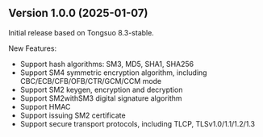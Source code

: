 ## Version 1.0.0 (2025-01-07)

Initial release based on Tongsuo 8.3-stable.

New Features:

- Support hash algorithms: SM3, MD5, SHA1, SHA256
- Support SM4 symmetric encryption algorithm, including CBC/ECB/CFB/OFB/CTR/GCM/CCM mode
- Support SM2 keygen, encryption and decryption
- Support SM2withSM3 digital signature algorithm
- Support HMAC
- Support issuing SM2 certificate
- Support secure transport protocols, including TLCP, TLSv1.0/1.1/1.2/1.3
